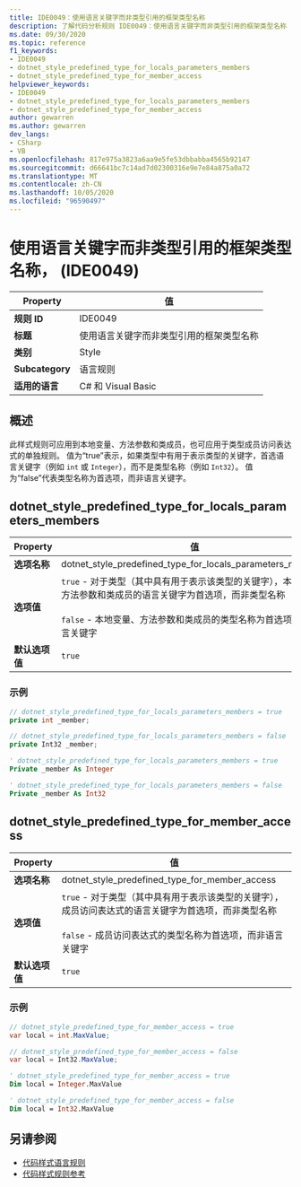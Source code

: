 ```yaml
---
title: IDE0049：使用语言关键字而非类型引用的框架类型名称
description: 了解代码分析规则 IDE0049：使用语言关键字而非类型引用的框架类型名称
ms.date: 09/30/2020
ms.topic: reference
f1_keywords:
- IDE0049
- dotnet_style_predefined_type_for_locals_parameters_members
- dotnet_style_predefined_type_for_member_access
helpviewer_keywords:
- IDE0049
- dotnet_style_predefined_type_for_locals_parameters_members
- dotnet_style_predefined_type_for_member_access
author: gewarren
ms.author: gewarren
dev_langs:
- CSharp
- VB
ms.openlocfilehash: 817e975a3823a6aa9e5fe53dbbabba4565b92147
ms.sourcegitcommit: d66641bc7c14ad7d02300316e9e7e84a875a0a72
ms.translationtype: MT
ms.contentlocale: zh-CN
ms.lasthandoff: 10/05/2020
ms.locfileid: "96590497"
---
```

# <a name="use-language-keywords-instead-of-framework-type-names-for-type-references-ide0049"></a>使用语言关键字而非类型引用的框架类型名称， (IDE0049) 

|Property|值|
|-|-|
| **规则 ID** | IDE0049 |
| **标题** | 使用语言关键字而非类型引用的框架类型名称 |
| **类别** | Style |
| **Subcategory** | 语言规则 |
| **适用的语言** | C# 和 Visual Basic |

## <a name="overview"></a>概述

此样式规则可应用到本地变量、方法参数和类成员，也可应用于类型成员访问表达式的单独规则。 值为“true”表示，如果类型中有用于表示类型的关键字，首选语言关键字（例如 `int` 或 `Integer`），而不是类型名称（例如 `Int32`）。 值为“false”代表类型名称为首选项，而非语言关键字。

## <a name="dotnet_style_predefined_type_for_locals_parameters_members"></a>dotnet_style_predefined_type_for_locals_parameters_members

|Property|值|
|-|-|
| **选项名称** | dotnet_style_predefined_type_for_locals_parameters_members |
| **选项值** | `true` - 对于类型（其中具有用于表示该类型的关键字），本地变量、方法参数和类成员的语言关键字为首选项，而非类型名称<br /><br />`false` - 本地变量、方法参数和类成员的类型名称为首选项，而非语言关键字 |
| **默认选项值** | `true` |

### <a name="example"></a>示例

```csharp
// dotnet_style_predefined_type_for_locals_parameters_members = true
private int _member;

// dotnet_style_predefined_type_for_locals_parameters_members = false
private Int32 _member;
```

```vb
' dotnet_style_predefined_type_for_locals_parameters_members = true
Private _member As Integer

' dotnet_style_predefined_type_for_locals_parameters_members = false
Private _member As Int32
```

## <a name="dotnet_style_predefined_type_for_member_access"></a>dotnet_style_predefined_type_for_member_access

|Property|值|
|-|-|
| **选项名称** | dotnet_style_predefined_type_for_member_access |
| **选项值** | `true` - 对于类型（其中具有用于表示该类型的关键字），成员访问表达式的语言关键字为首选项，而非类型名称<br /><br />`false` - 成员访问表达式的类型名称为首选项，而非语言关键字 |
| **默认选项值** | `true` |

### <a name="example"></a>示例

```csharp
// dotnet_style_predefined_type_for_member_access = true
var local = int.MaxValue;

// dotnet_style_predefined_type_for_member_access = false
var local = Int32.MaxValue;
```

```vb
' dotnet_style_predefined_type_for_member_access = true
Dim local = Integer.MaxValue

' dotnet_style_predefined_type_for_member_access = false
Dim local = Int32.MaxValue
```

## <a name="see-also"></a>另请参阅

- [代码样式语言规则](language-rules.md)
- [代码样式规则参考](index.md)
